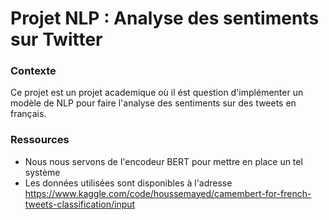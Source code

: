 # Projet NLP : Analyse des sentiments sur Twitter

### Contexte
Ce projet est un projet academique où il ést question d'implémenter un modèle de NLP pour faire l'analyse des sentiments sur des tweets en français.

### Ressources 
- Nous nous servons de l'encodeur BERT pour mettre en place un tel système 
- Les données utilisées sont disponibles à l'adresse https://www.kaggle.com/code/houssemayed/camembert-for-french-tweets-classification/input
